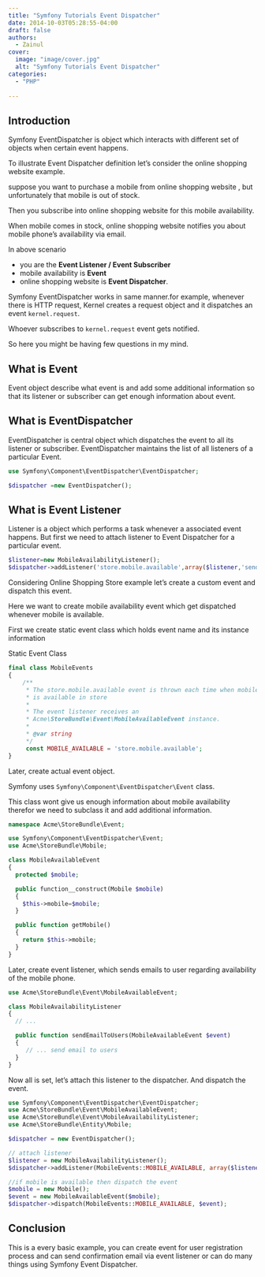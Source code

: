 ```yaml
---
title: "Symfony Tutorials Event Dispatcher"
date: 2014-10-03T05:28:55-04:00
draft: false
authors:
  - Zainul
cover:
  image: "image/cover.jpg"
  alt: "Symfony Tutorials Event Dispatcher"
categories: 
  - "PHP"
  
---
```



## Introduction

Symfony EventDispatcher is object which interacts with different set of objects when certain event happens.

To illustrate Event Dispatcher definition let’s consider the online shopping website example.

suppose you want to purchase a mobile from online shopping website , but unfortunately that mobile is out of stock.

Then you subscribe into online shopping website for this mobile availability.

When mobile comes in stock, online shopping website notifies you about mobile phone’s availability via email.

In above scenario


- you are the **Event Listener / Event Subscriber**
- mobile availability is **Event**
- online shopping website is **Event Dispatcher**.



Symfony EventDispatcher works in same manner.for example, whenever there is HTTP request, Kernel creates a request object and it dispatches an event ``kernel.request``.

Whoever subscribes to ``kernel.request`` event gets notified.

So here you might be having few questions in my mind.

## What is Event

Event object describe what event is and add some additional information so that its listener or subscriber can get enough information about event.

## What is EventDispatcher

EventDispatcher is central object which dispatches the event to all its listener or subscriber.
EventDispatcher maintains the list of all listeners of a particular Event.

```php
use Symfony\Component\EventDispatcher\EventDispatcher;

$dispatcher =new EventDispatcher();
```

## What is Event Listener

Listener is a object which performs a task whenever a associated event happens. 
But first we need to attach listener to Event Dispatcher for a particular event.

```php
$listener=new MobileAvailabilityListener();
$dispatcher->addListener('store.mobile.available',array($listener,'sendEmailToUsers'));
```
Considering Online Shopping Store example let’s create a custom event and dispatch this event.

Here we want to create mobile availability event which get dispatched whenever mobile is available.

First we create static event class which holds event name and its instance information

Static Event Class

```php
final class MobileEvents
{
    /**
     * The store.mobile.available event is thrown each time when mobile 
     * is available in store
     *
     * The event listener receives an
     * Acme\StoreBundle\Event\MobileAvailableEvent instance.
     *
     * @var string
     */
     const MOBILE_AVAILABLE = 'store.mobile.available';
}
```
 
Later, create actual event object.

Symfony uses ``Symfony\Component\EventDispatcher\Event`` class.

This class wont give us enough information about mobile availability therefor we need to subclass it and add additional information.


```php
namespace Acme\StoreBundle\Event;

use Symfony\Component\EventDispatcher\Event;
use Acme\StoreBundle\Mobile;

class MobileAvailableEvent
{
  protected $mobile;

  public function__construct(Mobile $mobile)
  {
    $this->mobile=$mobile;
  }

  public function getMobile()
  {
    return $this->mobile;
  }
}
```

Later, create event listener, which sends emails to user regarding availability of the mobile phone.

```php
use Acme\StoreBundle\Event\MobileAvailableEvent;

class MobileAvailabilityListener
{
  // ...

  public function sendEmailToUsers(MobileAvailableEvent $event)
  {
     // ... send email to users
  }
}
```


Now all is set, let’s attach this listener to the dispatcher. And dispatch the event.

```php
use Symfony\Component\EventDispatcher\EventDispatcher;
use Acme\StoreBundle\Event\MobileAvailableEvent;
use Acme\StoreBundle\Event\MobileAvailabilityListener;
use Acme\StoreBundle\Entity\Mobile;

$dispatcher = new EventDispatcher();

// attach listener
$listener = new MobileAvailabilityListener();
$dispatcher->addListener(MobileEvents::MOBILE_AVAILABLE, array($listener, 'sendEmailToUsers'));

//if mobile is available then dispatch the event
$mobile = new Mobile();
$event = new MobileAvailableEvent($mobile);
$dispatcher->dispatch(MobileEvents::MOBILE_AVAILABLE, $event);

```
## Conclusion

This is a every basic example, you can create event for user registration process and can send confirmation email via event listener or can do  many things using Symfony Event Dispatcher.